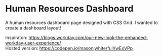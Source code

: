 # Human Resources Dashboard

A human resources dashboard page designed with CSS Grid. I wanted to create a dashboard layout!

Inspiraton: https://blogs.workday.com/our-new-look-the-enhanced-workday-user-experience/<br/>
Hosted version: https://codepen.io/masonjwhite/full/wExVPp
